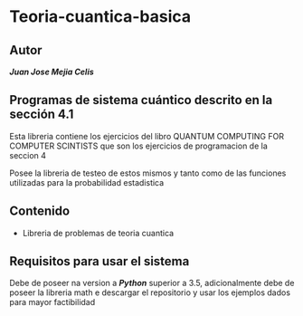 # Teoria-cuantica-basica
## Autor

***Juan Jose Mejia Celis***

## Programas de sistema cuántico descrito en la sección 4.1


Esta libreria contiene los ejercicios del libro QUANTUM COMPUTING FOR COMPUTER SCINTISTS que son los ejercicios de programacion de la seccion 4

Posee la libreria de testeo de estos mismos y tanto como de las funciones utilizadas para la probabilidad estadistica

## Contenido

- Libreria de problemas de teoria cuantica



## Requisitos para usar el sistema

Debe de poseer na version a ***Python*** superior a 3.5, adicionalmente debe de poseer la libreria math e descargar el repositorio y usar los ejemplos dados para mayor factibilidad
